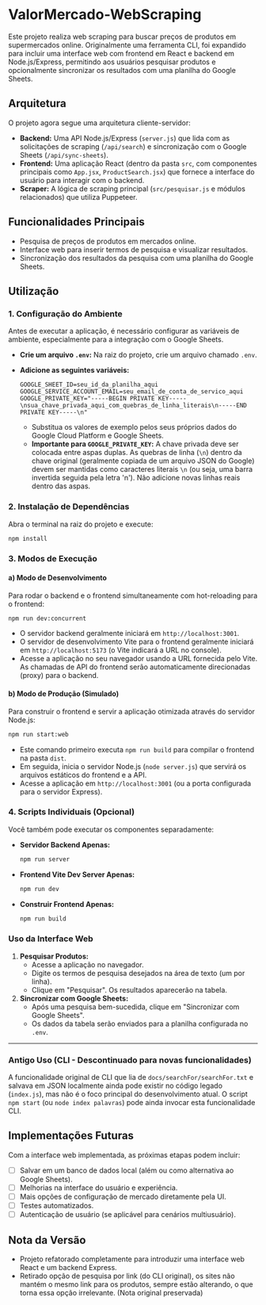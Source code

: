 # ValorMercado-WebScraping

Este projeto realiza web scraping para buscar preços de produtos em supermercados online. Originalmente uma ferramenta CLI, foi expandido para incluir uma interface web com frontend em React e backend em Node.js/Express, permitindo aos usuários pesquisar produtos e opcionalmente sincronizar os resultados com uma planilha do Google Sheets.

## Arquitetura

O projeto agora segue uma arquitetura cliente-servidor:
*   **Backend:** Uma API Node.js/Express (`server.js`) que lida com as solicitações de scraping (`/api/search`) e sincronização com o Google Sheets (`/api/sync-sheets`).
*   **Frontend:** Uma aplicação React (dentro da pasta `src`, com componentes principais como `App.jsx`, `ProductSearch.jsx`) que fornece a interface do usuário para interagir com o backend.
*   **Scraper:** A lógica de scraping principal (`src/pesquisar.js` e módulos relacionados) que utiliza Puppeteer.

## Funcionalidades Principais

*   Pesquisa de preços de produtos em mercados online.
*   Interface web para inserir termos de pesquisa e visualizar resultados.
*   Sincronização dos resultados da pesquisa com uma planilha do Google Sheets.

## Utilização

### 1. Configuração do Ambiente

Antes de executar a aplicação, é necessário configurar as variáveis de ambiente, especialmente para a integração com o Google Sheets.

*   **Crie um arquivo `.env`:** Na raiz do projeto, crie um arquivo chamado `.env`.
*   **Adicione as seguintes variáveis:**

    ```env
    GOOGLE_SHEET_ID=seu_id_da_planilha_aqui
    GOOGLE_SERVICE_ACCOUNT_EMAIL=seu_email_de_conta_de_servico_aqui
    GOOGLE_PRIVATE_KEY="-----BEGIN PRIVATE KEY-----\nsua_chave_privada_aqui_com_quebras_de_linha_literais\n-----END PRIVATE KEY-----\n"
    ```

    *   Substitua os valores de exemplo pelos seus próprios dados do Google Cloud Platform e Google Sheets.
    *   **Importante para `GOOGLE_PRIVATE_KEY`:** A chave privada deve ser colocada entre aspas duplas. As quebras de linha (`\n`) dentro da chave original (geralmente copiada de um arquivo JSON do Google) devem ser mantidas como caracteres literais `\n` (ou seja, uma barra invertida seguida pela letra 'n'). Não adicione novas linhas reais dentro das aspas.

### 2. Instalação de Dependências

Abra o terminal na raiz do projeto e execute:

```bash
npm install
```

### 3. Modos de Execução

#### a) Modo de Desenvolvimento

Para rodar o backend e o frontend simultaneamente com hot-reloading para o frontend:

```bash
npm run dev:concurrent
```

*   O servidor backend geralmente iniciará em `http://localhost:3001`.
*   O servidor de desenvolvimento Vite para o frontend geralmente iniciará em `http://localhost:5173` (o Vite indicará a URL no console).
*   Acesse a aplicação no seu navegador usando a URL fornecida pelo Vite. As chamadas de API do frontend serão automaticamente direcionadas (proxy) para o backend.

#### b) Modo de Produção (Simulado)

Para construir o frontend e servir a aplicação otimizada através do servidor Node.js:

```bash
npm run start:web
```

*   Este comando primeiro executa `npm run build` para compilar o frontend na pasta `dist`.
*   Em seguida, inicia o servidor Node.js (`node server.js`) que servirá os arquivos estáticos do frontend e a API.
*   Acesse a aplicação em `http://localhost:3001` (ou a porta configurada para o servidor Express).

### 4. Scripts Individuais (Opcional)

Você também pode executar os componentes separadamente:

*   **Servidor Backend Apenas:**
    ```bash
    npm run server
    ```
*   **Frontend Vite Dev Server Apenas:**
    ```bash
    npm run dev
    ```
*   **Construir Frontend Apenas:**
    ```bash
    npm run build
    ```

### Uso da Interface Web

1.  **Pesquisar Produtos:**
    *   Acesse a aplicação no navegador.
    *   Digite os termos de pesquisa desejados na área de texto (um por linha).
    *   Clique em "Pesquisar". Os resultados aparecerão na tabela.
2.  **Sincronizar com Google Sheets:**
    *   Após uma pesquisa bem-sucedida, clique em "Sincronizar com Google Sheets".
    *   Os dados da tabela serão enviados para a planilha configurada no `.env`.

---

### Antigo Uso (CLI - Descontinuado para novas funcionalidades)

A funcionalidade original de CLI que lia de `docs/searchFor/searchFor.txt` e salvava em JSON localmente ainda pode existir no código legado (`index.js`), mas não é o foco principal do desenvolvimento atual. O script `npm start` (ou `node index palavras`) pode ainda invocar esta funcionalidade CLI.

## Implementações Futuras

Com a interface web implementada, as próximas etapas podem incluir:

*   [ ] Salvar em um banco de dados local (além ou como alternativa ao Google Sheets).
*   [ ] Melhorias na interface do usuário e experiência.
*   [ ] Mais opções de configuração de mercado diretamente pela UI.
*   [ ] Testes automatizados.
*   [ ] Autenticação de usuário (se aplicável para cenários multiusuário).

## Nota da Versão

*   Projeto refatorado completamente para introduzir uma interface web React e um backend Express.
*   Retirado opção de pesquisa por link (do CLI original), os sites não mantém o mesmo link para os produtos, sempre estão alterando, o que torna essa opção irrelevante. (Nota original preservada)
